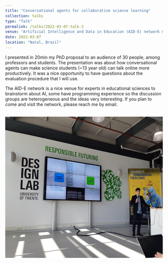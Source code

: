 ```yaml
---
title: "Conversational agents for collaborative science learning"
collection: talks
type: "Talk"
permalink: /talks/2022-03-07-talk-3
venue: "Artificial Intelligence and Data in Education (AID-E) network meeting"
date: 2022-03-07
location: "Natal, Brazil"
---
```


I presented in 20min my PhD proposal to an audience of 30 people, among
professors and students. The presentation was about how
conversational agents can make science students (~13 year old) can talk
online more productively. It was a nice opportunity to have questions about
the evaluation procedure that I will use.

The AID-E network is a nice venue for experts in
educational sciences to brainstorm about AI, some have programming experience so
the discussion groups are heterogeneous and the ideas very interesting. If you
plan to come and visit the network, please reach me by email.

<br/><img width=750 height=450 src='/images/AID-E_talk.jpg'>
